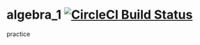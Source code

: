 # algebra_1 [![CircleCI Build Status](https://circleci.com/gh/ryuta-ito/algebra_1.svg?style=shield)](https://circleci.com/gh/ryuta-ito/algebra_1)
practice
